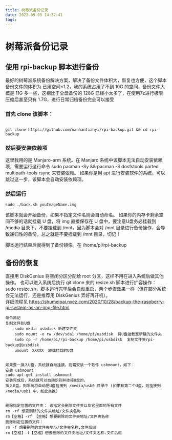 ```yaml
---
title: 树莓派备份记录
date: 2022-05-03 14:32:41
tags:
---
```

# 树莓派备份记录
<!--more-->
## 使用 rpi-backup 脚本进行备份
最好的树莓派系统备份解决方案，解决了备份文件体积大，恢复也方便，这个脚本备份文件的体积为 已用空间×1.2，我的系统占用了不到 10G 的空间，备份文件大概是 11G 多一些，这相比于全盘备份的 128G 已经小太多了，在使用7z进行极限压缩后甚至只有 1.7G，进行日常归档备份完全可以接受
### 首先 clone 该脚本：
```

git clone https://github.com/nanhantianyi/rpi-backup.git && cd rpi-backup

```
### 然后要安装依赖项
这里我用的是 Manjaro-arm 系统。在 Manjaro 系统中该脚本无法自动安装依赖项，需要运行这行命令 sudo pacman -Sy && pacman -S dosfstools parted multipath-tools rsync 来安装依赖。
如果你是用 apt 进行安装软件的系统，可以跳过这一步，该脚本会自动安装依赖项。

### 然后运行 

```
sudo ./back.sh youImageName.img
```
该脚本就会开始备份，如果不指定文件名则会自动命名。
如果你的内存卡剩余空间不够的话就挂载 U 盘，将 img 直接保存在 U 盘中，要注意U盘务必挂载到 /media 目录下，不要挂载到 /mnt，因为脚本会对 /mnt 目录进行备份操作，会导致递归性的备份，总之就是不要挂载到 /mnt 目录，切记！

脚本运行结束后就得到了备份镜像。在 /home/pi/rpi-backup
## 备份的恢复
直接用 DiskGenius 将空闲分区分配给 root 分区，这样不用在进入系统后做其他操作。
也可以进入系统后执行 git clone 来的 resize.sh 脚本进行扩容操作：sudo resize.sh，脚本运行完毕后会自动重启，两个步骤效果一样（但在部分系统会无法运行，还是推荐用 DiskGenius 弄好再开机）。  
详细流程见
<https://shumeipai.nxez.com/2020/10/28/backup-the-raspberry-pi-system-as-an-img-file.html>
```
命令简记
复制文件到U盘 
    sudo mkdir usbdisk 新建文件夹
    sudo mount -o rw /dev/sda1 /home/pi/usbdisk  将U盘挂载至新建的文件夹
    sudo cp -r /home/pi/rpi-backup /home/pi/usbdisk  复制文件夹rpi-backup到usbdisk
    umount　XXXXX  卸载挂载的U盘

    
如果要一插入U盘，系统就自动挂接，则需安装一个软件 usbmount，如下：
安装 usbmount
sudo apt-get install usbmount
安装完成后，系统就可以自动识别并挂接U盘的，
插入U盘，则系统将自动把U盘挂接到 /media/usb0 目录中 (如果有第二个U盘，则挂接到 /media/usb1 中，如此类推)


删除指定位置的文件夹： 该指定会删除文件夹以及它里面的所有文件
rm -rf 想要删除的文件夹地址/文件夹名称
rm【空格】-rf 【空格】想要删除的文件夹地址/文件夹名称
删除制定位置的文件：
rm -f 想要删除的文件夹地址/文件夹名称.文件后缀
rm【空格】-f【空格】想要删除的文件夹地址/文件夹名称.文件后缀
```
